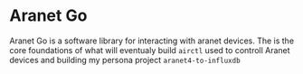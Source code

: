 # Aranet Go
Aranet Go is a software library for interacting with aranet devices. The is the core foundations of what will eventualy build `airctl` used to controll Aranet devices and building my persona project `aranet4-to-influxdb`
